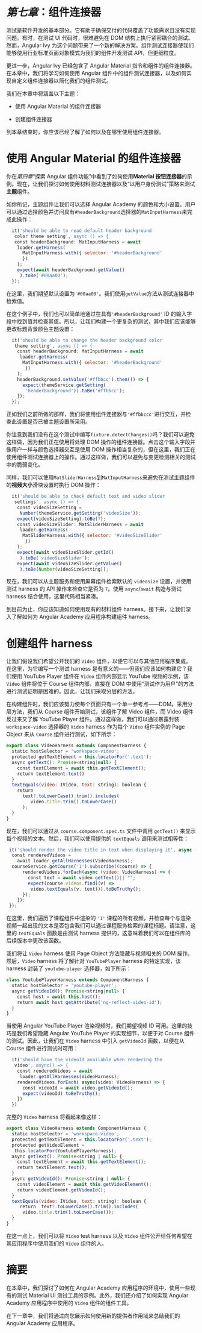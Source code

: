# *第七章*：组件连接器

测试是软件开发的基本部分。它有助于确保交付的代码覆盖了功能需求且没有实现问题。有时，在测试 UI 代码时，很难避免在 DOM 结构上执行紧密耦合的测试。然而，Angular Ivy 为这个问题带来了一个新的解决方案。组件测试连接器使我们能够使用行业标准页面对象模式为我们的组件开发测试 API，但更细粒度。

更进一步，Angular Ivy 已经包含了 Angular Material 指令和组件的组件连接器。在本章中，我们将学习如何使用 Angular 组件中的组件测试连接器，以及如何实现自定义组件连接器以简化我们的组件测试。

我们在本章中将涵盖以下主题：

+   使用 Angular Material 的组件连接器

+   创建组件连接器

到本章结束时，你应该已经了解了如何以及在哪里使用组件连接器。

# 使用 Angular Material 的组件连接器

你在*第四章*“探索 Angular 组件功能”中看到了如何使用**Material 按钮连接器**的示例。现在，让我们探讨如何使用材料测试连接器以及“以用户身份测试”策略来测试**主题**组件。

如你所记，主题组件让我们可以选择 Angular Academy 的颜色和大小设置。用户可以通过选择颜色并访问具有`#headerBackground`选择器的`MatInputHarness`来完成此操作：

```js
  it('should be able to read default header background 
   color theme setting', async () => {
   const headerBackground: MatInputHarness = await 
    loader.getHarness(
      MatInputHarness.with({ selector: '#headerBackground' 
      })
    );
    expect(await headerBackground.getValue()
     ).toBe('#00aa00');
  });
```

在这里，我们期望默认设置为`'#00aa00'`。我们使用`getValue`方法从测试连接器中检索值。

在这个例子中，我们也可以简单地通过在具有`'#headerBackground'` ID 的输入字段中找到值并检查其值。所以，让我们构建一个更复杂的测试，其中我们应该能够更改标题背景颜色主题设置：

```js
  it('should be able to change the header background color 
   theme setting', async () => {
    const headerBackground: MatInputHarness = await 
     loader.getHarness(
      MatInputHarness.with({ selector: '#headerBackground' 
       })
    );
    headerBackground.setValue('#ffbbcc').then(() => {
      expect(themeService.getSetting(
       'headerBackground')).toBe('#ffbbcc');
    });
  });
```

正如我们之前所做的那样，我们将使用组件连接器与`'#ffbbccc'`进行交互，并检查此设置是否已被主题设置所采用。

你注意到我们没有在这个测试中编写`fixture.detectChanges()`吗？我们可以避免这样做，因为我们正在使用将处理 DOM 操作的组件连接器。点击这个输入字段并像用户一样与颜色选择器交互是使用 DOM 操作相当复杂的，但在这里，我们正在使用组件测试连接器上的操作。通过这样做，我们可以避免与变更检测相关的测试中的脆弱变化。

同样，我们可以使用`MatSliderHarness`到`MatInputHarness`来避免在测试主题组件的**视频大小**滑块设置时执行 DOM 操作：

```js
  it('should be able to check default text and video slider 
   settings', async () => {
    const videoSizeSetting = 
     Number(themeService.getSetting('videoSize'));
    expect(videoSizeSetting).toBe(7);
    const videoSizeSlider: MatSliderHarness = await 
     loader.getHarness(
      MatSliderHarness.with({ selector: '#videoSizeSlider' 
       })
    );
    expect(await videoSizeSlider.getId()
     ).toBe('videoSizeSlider');
    expect(await videoSizeSlider.getValue()
     ).toBe(Number(videoSizeSetting));
```

现在，我们可以从主题服务和使用屏幕组件检索默认的 `videoSize` 设置，并使用测试 harness 的 API 操作来检查它是否为 `7`。使用 `async`/`await` 构造与测试 harness 结合使用，这里代码相当紧凑。

到目前为止，你应该知道如何使用现有的材料组件 harness。接下来，让我们深入了解如何为 Angular Academy 应用程序构建组件 harness。

# 创建组件 harness

让我们假设我们希望公开我们的 `Video` 组件，以便它可以与其他应用程序集成。在这里，为它编写一个测试 harness 是有意义的——但我们应该如何构建它？我们使用 YouTube Player 组件在 `Video` 组件内部显示 YouTube 视频的示例，该 `Video` 组件将位于 Course 组件内部，直接在 DOM 中使用“测试作为用户”的方法进行测试证明是困难的。因此，让我们采取分层的方法。

在构建组件时，我们应该努力使每个页面只有一个单一参考点——DOM。采用分层方法，我们从 Course 组件开始测试，该组件了解 Video 组件，而 Video 组件反过来又了解 YouTube Player 组件。通过这样做，我们可以通过暴露封装 `workspace-video` 选择器的 `Video` harness 作为每个 `Video` 组件实例的 Page Object 来从 `Course` 组件进行测试，如下所示：

```js
export class VideoHarness extends ComponentHarness {
  static hostSelector = 'workspace-video';
  protected getTextElement = this.locatorFor('.text');
  async getText(): Promise<string|null> {
    const textElement = await this.getTextElement();
    return textElement.text()
  }
  textEquals(video: IVideo, text: string): boolean {
    return
      text?.toLowerCase().trim().includes(
         video.title.trim().toLowerCase()
      );
  }
}
```

现在，我们可以通过从 `course.component.spec.ts` 文件中调用 `getText()` 来显示每个视频的文本。然后，我们可以使用提供的 `textEquals` 调用来测试相等性：

```js
 it('should render the video title in text when displaying it', async () => {
  const renderedVideos =
    await loader.getAllHarnesses(VideoHarness);
  courseService.getCourse('1').subscribe((course) => {
      renderedVideos.forEach(async (video: VideoHarness) => {
        const text = await video.getText()|| "";
        expect(course.videos.find((v) => 
         video.textEquals(v, text))).toBeTruthy();
      });
    });
 });
```

在这里，我们遍历了课程组件中渲染的 `'1'` 课程的所有视频，并检查每个与渲染视频一起出现的文本是否包含我们可以通过课程服务检索的课程标题。请注意，这里的 `textEquals` 函数是由测试 harness 提供的，这意味着我们可以在组件库的后续版本中更改该函数。

我们将让 `Video` harness 使用 Page Object 方法隐藏与视频相关的 DOM 操作。然后，`Video` harness 将了解针对 `YouTubePlayer` harness 的特定实现，该 harness 封装了 `youtube-player` 选择器，如下所示：

```js
class YoutubePlayerHarness extends ComponentHarness {
  static hostSelector = 'youtube-player';
  async getVideoId(): Promise<string|null> {
    const host = await this.host();
    return await host.getAttribute('ng-reflect-video-id');
  }
}
```

当使用 Angular YouTube Player 渲染视频时，我们期望视频 ID 可用。这里的技巧是我们希望隐藏 Angular YouTube Player 的实现细节，以便于对 Course 组件的测试。因此，让我们在 `Video` harness 中引入 `getVideoId` 函数，以便在从 Course 组件进行测试时可用：

```js
  it('should have the videoId available when rendering the 
   video', async() => {
    const renderedVideos = await 
     loader.getAllHarnesses(VideoHarness);
    renderedVideos.forEach( async(video: VideoHarness) => {
      const videoId = await video.getVideoId();
      expect(videoId).toBeTruthy();
    })
  })
```

完整的 `Video` harness 将看起来像这样：

```js
export class VideoHarness extends ComponentHarness {
  static hostSelector = 'workspace-video';
  protected getTextElement = this.locatorFor('.text');
  protected getVideoElement = 
   this.locatorFor(YoutubePlayerHarness);
  async getText(): Promise<string | null> {
    const textElement = await this.getTextElement();
    return textElement.text();
  }
  async getVideoId(): Promise<string | null> {
    const videoElement = await this.getVideoElement();
    return videoElement.getVideoId();
  }
  textEquals(video: IVideo, text: string): boolean {
     return  text?.toLowerCase().trim().includes(
      video.title.trim().toLowerCase());
  }
}
```

在这一点上，我们可以将 `Video` test harness 以及 `Video` 组件公开给任何希望在其应用程序中使用我们的 `Video` 组件的人。

# 摘要

在本章中，我们探讨了如何在 Angular Academy 应用程序的环境中，使用一些现有的测试 Material UI 测试工具的示例。此外，我们还介绍了如何实现 Angular Academy 应用程序中使用的 `Video` 组件的组件工具。

在下一章中，我们将通过向您展示如何使用新的提供者作用域来总结我们的 Angular Academy 应用程序。
